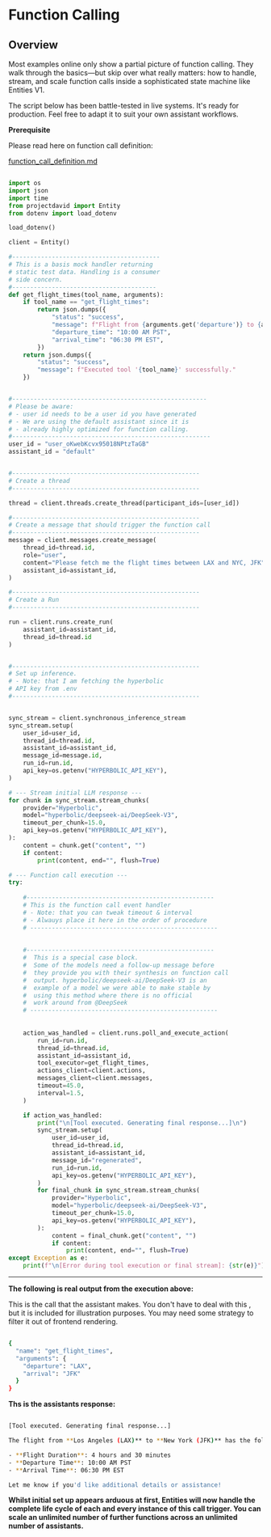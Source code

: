 # Function Calling

## Overview

Most examples online only show a partial picture of function calling.
They walk through the basics—but skip over what really matters: how to handle, stream, and scale function calls inside a sophisticated state machine like Entities V1.

The script below has been battle-tested in live systems. It's ready for production.
Feel free to adapt it to suit your own assistant workflows.



**Prerequisite** 

Please read here on function call definition:

[function_call_definition.md](/docs/function_call_definition.md)



```python

import os
import json
import time
from projectdavid import Entity
from dotenv import load_dotenv

load_dotenv()

client = Entity()

#-----------------------------------------
# This is a basis mock handler returning 
# static test data. Handling is a consumer 
# side concern. 
#----------------------------------------
def get_flight_times(tool_name, arguments):
    if tool_name == "get_flight_times":
        return json.dumps({
            "status": "success",
            "message": f"Flight from {arguments.get('departure')} to {arguments.get('arrival')}: 4h 30m",
            "departure_time": "10:00 AM PST",
            "arrival_time": "06:30 PM EST",
        })
    return json.dumps({
        "status": "success",
        "message": f"Executed tool '{tool_name}' successfully."
    })


#------------------------------------------------------
# Please be aware: 
# - user id needs to be a user id you have generated
# - We are using the default assistant since it is 
# - already highly optimized for function calling.
#-------------------------------------------------------
user_id = "user_oKwebKcvx95018NPtzTaGB"
assistant_id = "default"


#----------------------------------------------------
# Create a thread 
#----------------------------------------------------

thread = client.threads.create_thread(participant_ids=[user_id])

#----------------------------------------------------
# Create a message that should trigger the function call 
#----------------------------------------------------
message = client.messages.create_message(
    thread_id=thread.id,
    role="user",
    content="Please fetch me the flight times between LAX and NYC, JFK",
    assistant_id=assistant_id,
)

#----------------------------------------------------
# Create a Run 
#----------------------------------------------------

run = client.runs.create_run(
    assistant_id=assistant_id,
    thread_id=thread.id
)


#----------------------------------------------------
# Set up inference.
# - Note: that I am fetching the hyperbolic 
# API key from .env 
#----------------------------------------------------


sync_stream = client.synchronous_inference_stream
sync_stream.setup(
    user_id=user_id,
    thread_id=thread.id,
    assistant_id=assistant_id,
    message_id=message.id,
    run_id=run.id,
    api_key=os.getenv("HYPERBOLIC_API_KEY"),
)

# --- Stream initial LLM response ---
for chunk in sync_stream.stream_chunks(
    provider="Hyperbolic",
    model="hyperbolic/deepseek-ai/DeepSeek-V3",
    timeout_per_chunk=15.0,
    api_key=os.getenv("HYPERBOLIC_API_KEY"),
):
    content = chunk.get("content", "")
    if content:
        print(content, end="", flush=True)

# --- Function call execution ---
try:
    
    #----------------------------------------------------
    # This is the function call event handler 
    # - Note: that you can tweak timeout & interval 
    # - Alwauys place it here in the order of procedure 
    # ----------------------------------------------------
    
    
    #----------------------------------------------------
    #  This is a special case block. 
    #  Some of the models need a follow-up message before  
    #  they provide you with their synthesis on function call
    #  output. hyperbolic/deepseek-ai/DeepSeek-V3 is an
    #  example of a model we were able to make stable by 
    #  using this method where there is no official 
    #  work around from @DeepSeek
    # ----------------------------------------------------
    
    
    action_was_handled = client.runs.poll_and_execute_action(
        run_id=run.id,
        thread_id=thread.id,
        assistant_id=assistant_id,
        tool_executor=get_flight_times,
        actions_client=client.actions,
        messages_client=client.messages,
        timeout=45.0,
        interval=1.5,
    )

    if action_was_handled:
        print("\n[Tool executed. Generating final response...]\n")
        sync_stream.setup(
            user_id=user_id,
            thread_id=thread.id,
            assistant_id=assistant_id,
            message_id="regenerated",
            run_id=run.id,
            api_key=os.getenv("HYPERBOLIC_API_KEY"),
        )
        for final_chunk in sync_stream.stream_chunks(
            provider="Hyperbolic",
            model="hyperbolic/deepseek-ai/DeepSeek-V3",
            timeout_per_chunk=15.0,
            api_key=os.getenv("HYPERBOLIC_API_KEY"),
        ):
            content = final_chunk.get("content", "")
            if content:
                print(content, end="", flush=True)
except Exception as e:
    print(f"\n[Error during tool execution or final stream]: {str(e)}")


```

---

**The following is real output from the execution above:**

This is the call that the assistant makes. You don't have to deal
with this , but it is included for illustration purposes.
You may need some strategy to filter it out of frontend rendering. 

```bash

{
  "name": "get_flight_times",
  "arguments": {
    "departure": "LAX",
    "arrival": "JFK"
  }
}


```

**Ths is the assistants response:**

```bash

[Tool executed. Generating final response...]

The flight from **Los Angeles (LAX)** to **New York (JFK)** has the following details:

- **Flight Duration**: 4 hours and 30 minutes
- **Departure Time**: 10:00 AM PST
- **Arrival Time**: 06:30 PM EST

Let me know if you'd like additional details or assistance!


```

**Whilst initial set up appears arduous at first, Entities will now
handle the complete life cycle of each and every instance of this call
trigger. You can scale an unlimited number of further functions across
an unlimited number of assistants.**

